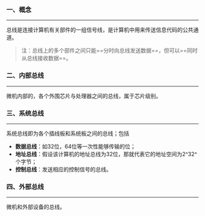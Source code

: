 ### 一、概念

---

总线是连接计算机有关部件的一组信号线，是计算机中用来传送信息代码的公共通道。

>注：总线上的多个部件之间只能==分时向总线发送数据==，但可以==同时从总线接收数据==。



### 二、内部总线

---

微机内部的，各个外围芯片与处理器之间的总线，属于芯片级别。



### 三、系统总线

---

系统总线即为各个插线板和系统板之间的总线；包括

- **数据总线**：如32位，64位等一次性能够传输的位；
- **地址总线**：假设该计算机的地址总线为32位，那就代表它的地址空间为2^32^个字节；
- **控制总线**：发送相应的控制信号的总线。



### 四、外部总线

---

微机和外部设备的总线。


